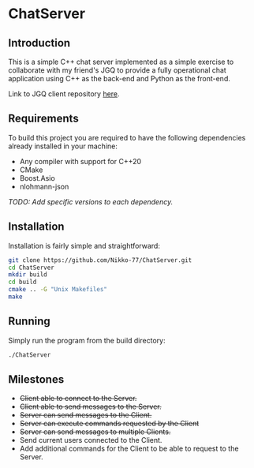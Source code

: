 # ChatServer

## Introduction

This is a simple C++ chat server implemented as a simple exercise
to collaborate with my friend's JGQ to provide a fully operational
chat application using C++ as the back-end and Python as the front-end.

Link to JGQ client repository [here](https://github.com/JGQH/ChatClient).

## Requirements

To build this project you are required to have the following dependencies already installed in your machine:

* Any compiler with support for C++20
* CMake
* Boost.Asio
* nlohmann-json

*TODO: Add specific versions to each dependency.*

## Installation

Installation is fairly simple and straightforward:

```zsh
git clone https://github.com/Nikko-77/ChatServer.git
cd ChatServer
mkdir build
cd build
cmake .. -G "Unix Makefiles"
make
```

## Running

Simply run the program from the build directory:

```zsh
./ChatServer
```

## Milestones

* ~~Client able to connect to the Server.~~
* ~~Client able to send messages to the Server.~~
* ~~Server can send messages to the Client.~~
* ~~Server can execute commands requested by the Client~~
* ~~Server can send messages to multiple Clients.~~
* Send current users connected to the Client.
* Add additional commands for the Client to be able to request to the Server.

